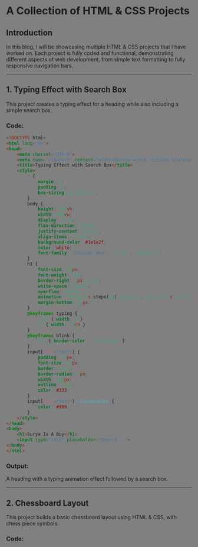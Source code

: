 # A Collection of HTML & CSS Projects

## Introduction
In this blog, I will be showcasing multiple HTML & CSS projects that I have worked on. Each project is fully coded and functional, demonstrating different aspects of web development, from simple text formatting to fully responsive navigation bars.

---

## 1. Typing Effect with Search Box

This project creates a typing effect for a heading while also including a simple search box.

### Code:
```html
<!DOCTYPE html>
<html lang="en">
<head>
    <meta charset="UTF-8">
    <meta name="viewport" content="width=device-width, initial-scale=1.0">
    <title>Typing Effect with Search Box</title>
    <style>
        * {
            margin: 0;
            padding: 0;
            box-sizing: border-box;
        }
        body {
            height: 100vh;
            width: 100vw;
            display: flex;
            flex-direction: column;
            justify-content: center;
            align-items: center;
            background-color: #1e1e2f;
            color: white;
            font-family: 'Courier New', Courier, monospace;
        }
        h1 {
            font-size: 60px;
            font-weight: 500;
            border-right: 4px solid;
            white-space: nowrap;
            overflow: hidden;
            animation: typing 3s steps(14) forwards, blink 0.5s infinite;
            margin-bottom: 40px;
        }
        @keyframes typing {
            from { width: 0 }
            to { width: 14ch }
        }
        @keyframes blink {
            50% { border-color: transparent }
        }
        input[type="text"] {
            padding: 15px;
            font-size: 18px;
            border: none;
            border-radius: 8px;
            width: 300px;
            outline: none;
            color: #333;
        }
        input[type="text"]::placeholder {
            color: #999;
        }
    </style>
</head>
<body>
    <h1>Surya Is A Boy</h1>
    <input type="text" placeholder="Search...">
</body>
</html>
```

### Output:
A heading with a typing animation effect followed by a search box.

---

## 2. Chessboard Layout

This project builds a basic chessboard layout using HTML & CSS, with chess piece symbols.

### Code:
<!DOCTYPE html>
<html lang="en">
<head>
    <meta charset="UTF-8">
    <meta name="viewport" content="width=device-width, initial-scale=1.0">
    <title>Chessboard</title>
    <link rel="stylesheet" type="text/css" href="style.css">
    <style>
        html {
            background-color: grey;
        }
        
        body {
            width: 800px;
            height: 800px;
            background-color: white;
            margin: 70px auto;
            border: 2px solid black;
            display: flex;
            flex-wrap: wrap;
        }
        
        .one {
            width: 100%;
            height: 100px;
            display: flex;
        }
        
        .two {
            width: 100px;
            height: 100px;
            display: flex;
            align-items: center;
            justify-content: center;
            background-color: white;
            font-size: 60px;
            color: rosybrown;
            opacity: 0.6;
        }
        
        .two:hover {
            color: chocolate;
        }
        
        .three {
            background-color: black;
        }
    </style>
</head>
<body>
    <div class="one">
        <div class="two">&#9820;</div>
        <div class="two three">&#9822;</div>
        <div class="two">&#9821;</div>
        <div class="two three">&#9819;</div>
        <div class="two">&#9818;</div>
        <div class="two three">&#9821;</div>
        <div class="two">&#9822;</div>
        <div class="two three">&#9820;</div>
    </div>
    <div class="one">
        <div class="two three">&#9823;</div>
        <div class="two">&#9823;</div>
        <div class="two three">&#9823;</div>
        <div class="two">&#9823;</div>
        <div class="two three">&#9823;</div>
        <div class="two">&#9823;</div>
        <div class="two three">&#9823;</div>
        <div class="two">&#9823;</div>
    </div>
</body>
</html>

### Output:
A chessboard layout with properly placed chess pieces.

---

## 3. Simple Form Validation

A basic form validation script that ensures the user fills in the required fields before submitting.

### Code:
```html
<!DOCTYPE html>
<html lang="en">
<head>
    <meta charset="UTF-8">
    <meta name="viewport" content="width=device-width, initial-scale=1.0">
    <title>Form Validation</title>
</head>
<body>
    <form onsubmit="return formvalid()">
        NAME:<input type="text" id="one" ><br><br>
        EMAIL:<input type="email" id="two" ><br><br>
        GENDER:<input type="text" required><br><br>
        AGE:<input type="number" required><br><br>
        <hr><br>
        <input type="submit">   <input type="reset">
    </form>
</body>
<script>
    function formvalid(){
        const one=document.getElementById('one').value;
        const two=document.getElementById('two').value;
        if(one===''||two===''){
            alert('fill all fields');
            return false;
        }
        alert('form done');
        return true;
    }
</script>
</html>
```

### Output:
A form that alerts users if they do not fill in all required fields before submission.

---

## 4. Responsive Navigation Bar

A responsive navigation bar that adapts to different screen sizes.

### Code:
```html
<!DOCTYPE html>
<html lang="en">
<head>
    <meta charset="UTF-8">
    <meta name="viewport" content="width=device-width, initial-scale=1.0">
    <title>Responsive Nav Bar</title>
    <style>
        *{ padding:0; margin:0; box-sizing: border-box; }
        .navbar{ display: flex; justify-content: space-between; align-items: center; background-color: #2c3e50; color: white; }
        .logo{ font-size: 20px; font-weight: 500; margin: 8px; }
        .navbar-links ul{ display: flex; }
        .navbar-links ul li{ list-style: none; }
        .navbar-links ul li a{ text-decoration: none; color:honeydew; display: block; padding: 18px; }
        .navbar-links ul li a:hover{ background-color: #34495e; }
        .btn{ position: absolute; top:16px; right:16px; width:30px; height: 22px; display:none; flex-direction: column; justify-content: space-between; }
        .bar{ height: 3px; width: 100%; background-color: #fff; }
        @media (max-width:600px) {
            .btn{ display: flex; }
            .navbar-links{ display: none; width: 100%; }
            .navbar{ flex-direction: column; align-items: flex-start; }
            .navbar-links.active{ display:flex; }
        }
    </style>
</head>
<body>
    <div class="navbar">
        <div class="logo">Surya</div>
        <a href="#" class="btn">
            <span class="bar"></span>
            <span class="bar"></span>
            <span class="bar"></span>
        </a>
        <div class="navbar-links">
            <ul>
                <li><a href="#">Home</a></li>
            </ul>
        </div>
    </div>
</body>
</html>
```

---

## Conclusion
These projects demonstrate essential HTML & CSS concepts. Let me know if you want to see more projects!

